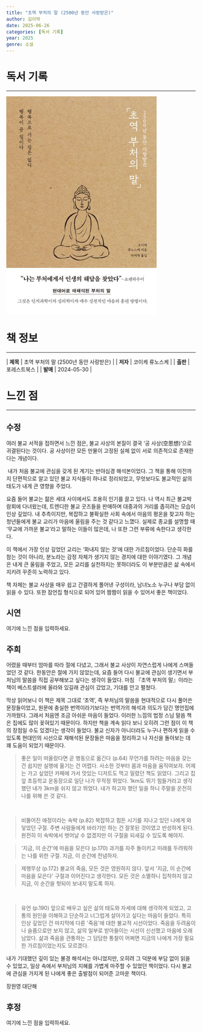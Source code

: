 ```yaml
---
title: "초역 부처의 말 (2500년 동안 사랑받은)"
author: 김이박
date: 2025-06-26
categories: [독서 기록]
year: 2025
genre: 소설
---
```


# **독서 기록**
---
<img src="../assets/img/cover/book-010.jpg" alt="책 이미지" width="400"/>

# **책 정보**
---

| **제목** | 초역 부처의 말 (2500년 동안 사랑받은) |
| **저자** | 코이케 류노스케    |
| **출판** | 포레스트북스   |
| **발매** | 2024-05-30  |

# **느낀 점**
---
## **수정**
여러 불교 서적을 접하면서 느낀 점은, 불교 사상의 본질이 결국 ‘공 사상(空思想)’으로 귀결된다는 것이다. 공 사상이란 모든 만물이 고정된 실체 없이 서로 의존적으로 존재한다는 개념이다.

​
내가 처음 불교에 관심을 갖게 된 계기는 반야심경 해석본이었다. 그 책을 통해 이전까지 단편적으로 알고 있던 불교 지식들이 하나로 정리되었고, 무엇보다도 불교적인 삶의 태도가 내게 큰 영향을 주었다.


요즘 들어 불교는 젊은 세대 사이에서도 조용히 인기를 끌고 있다. 나 역시 최근 불교박람회에 다녀왔는데, 트렌디한 불교 굿즈들을 판매하며 대중과의 거리를 좁히려는 모습이 인상 깊었다. 내 추측이지만, 복잡하고 불확실한 사회 속에서 마음의 평온을 찾고자 하는 청년들에게 불교 교리가 마음에 울림을 주는 것 같다고 느꼈다. 실제로 종교를 설명할 때 ‘무교에 가까운 불교’라고 말하는 이들이 많은데, 나 또한 그런 부류에 속한다고 생각한다.


이 책에서 가장 인상 깊었던 교리는 ‘화내지 않는 것’에 대한 가르침이었다. 단순히 화를 참는 것이 아니라, 분노라는 감정 자체가 생기지 않는 경지에 대한 이야기였다. 그 개념은 내게 큰 울림을 주었고, 모든 교리를 실천하지는 못하더라도 이 부분만큼은 삶 속에서 지키려 꾸준히 노력하고 있다.


책 자체는 불교 사상을 매우 쉽고 간결하게 풀어낸 구성이라, 남녀노소 누구나 부담 없이 읽을 수 있다. 또한 잠언집 형식으로 되어 있어 짬짬이 읽을 수 있어서 좋은 책이었다.

## **시연**
여기에 느낀 점을 입력하세요.

## **주희**
어렸을 때부터 엄마를 따라 절에 다녔고, 그래서 불교 사상이 자연스럽게 나에게 스며들었던 것 같다.
한동안은 절에 가지 않았는데, 요즘 들어 다시 불교에 관심이 생기면서 부처님의 말씀을 직접 공부해보고 싶다는 생각이 들었다.
마침 『초역 부처의 말』이라는 책이 베스트셀러에 올라와 있길래 관심이 갔었고, 기대를 안고 펼쳤다.


막상 읽어보니 이 책은 제목 그대로 ‘초역’, 즉 부처님의 말씀을 현대적으로 다시 풀어쓴 문장들이었고, 원문에 충실한 번역이라기보다는 번역가의 해석과 의도가 담긴 명언집에 가까웠다.
그래서 처음엔 조금 아쉬운 마음이 들었다. 이러한 느낌의 법정 스님 말씀 책은 집에도 많이 꽂혀있기 때문이다.
하지만 책을 계속 읽다 보니 오히려 그런 점이 이 책의 장점일 수도 있겠다는 생각이 들었다.
불교 신자가 아니더라도 누구나 편하게 읽을 수 있도록 현대인의 시선으로 재해석된 문장들은 마음을 정리하고 나 자신을 돌아보는 데 꽤 도움이 되었기 때문이다.
​

> 좋은 일이 떠올랐다면 곧 행동으로 옮긴다 (p.64)
무언가를 하려는 마음을 갖는 건 쉽지만 실행에 옮기는 건 어렵다.
사소한 것부터 몸과 마음을 움직여보자.
어제는 가고 싶었던 카페에 가서 맛있는 디저트도 먹고 밀렸던 책도 읽었다.
그리고 집 앞 초등학교 운동장으로 일단 나가 무작정 뛰었다.
1km도 뛰기 힘들거라고 생각했던 내가 3km을 쉬지 않고 뛰었다.
내가 하고자 했던 일을 하니 주말을 온전히 나를 위해 쓴 것 같다.

​
> 비뚤어진 애정이라는 속박 (p.82)
복잡하고 힘든 시기를 지나고 있던 나에게 와닿았던 구절.
주변 사람들에게 바라기만 하는 건 잘못된 것이였고 반성하게 된다.
완전히 이 속박에서 벗어날 수 없겠지만 이 구절을 되새길 수 있도록 해야지.


> '지금, 이 순간'에 마음을 모은다 (p.170)
과거를 자주 돌이키고 미래를 두려워하는 나를 위한 구절.
지금, 이 순간에 전념하자.


> 제행무상 (p.172)
불교의 죽음, 모든 것은 영원하지 않다.
앞서 '지금, 이 순간에 마음을 모은다' 구절과 이어진다고 생각한다.
모든 것은 소멸하니 집착하지 않고 지금, 이 순간을 헛되이 보내지 말도록 하자.

​
> 유언 (p.190)
앞으로 배우고 싶은 삶의 태도와 자세에 대해 생각하게 되었고,
고통의 원인을 이해하고 단순하고 너그럽게 살아가고 싶다는 마음이 들었다.
특히 인상 깊었던 건 마지막에 다룬 '죽음'에 대한 불교적 시선이었다.
죽음을 두려움이나 슬픔으로만 보지 않고, 삶의 일부로 받아들이는 시선이 신선했고 마음에 오래 남았다.
삶과 죽음을 관통하는 그 담담한 통찰이 어쩌면 지금의 나에게 가장 필요한 가르침이었는지도 모르겠다.


내가 기대했던 깊이 있는 불경 해석서는 아니었지만, 오히려 그 덕분에 부담 없이 읽을 수 있었고,
일상 속에서 부처님의 지혜를 가볍게 마주할 수 있었던 책이었다.
다시 불교에 관심을 가지게 된 나에게 좋은 출발점이 되어준 고마운 책이다.


장원영 대단해

## **후정**
여기에 느낀 점을 입력하세요.
